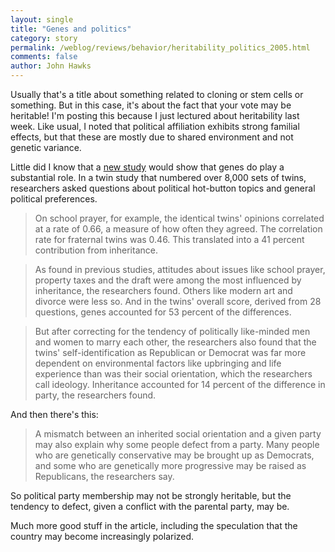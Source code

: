 ```yaml
---
layout: single 
title: "Genes and politics" 
category: story
permalink: /weblog/reviews/behavior/heritability_politics_2005.html
comments: false 
author: John Hawks 
---
```



<p>
Usually that's a title about something related to cloning or stem cells or something. But in this case, it's about the fact that your vote may be heritable! I'm posting this because I just lectured about heritability last week. Like usual, I noted that political affiliation exhibits strong familial effects, but that these are mostly due to shared environment and not genetic variance. 
</p>

<p>
Little did I know that a <a href="http://www.nytimes.com/2005/06/21/science/21gene.html?ex=1277006400&en=dde7d8feedd2f87f&ei=5090&partner=rssuserland&emc=rss">new study</a> would show that genes do play a substantial role. In a twin study that numbered over 8,000 sets of twins, researchers asked questions about political hot-button topics and general political preferences. 
</p>

<blockquote>On school prayer, for example, the identical twins' opinions correlated at a rate of 0.66, a measure of how often they agreed. The correlation rate for fraternal twins was 0.46. This translated into a 41 percent contribution from inheritance.</blockquote>

<blockquote>As found in previous studies, attitudes about issues like school prayer, property taxes and the draft were among the most influenced by inheritance, the researchers found. Others like modern art and divorce were less so. And in the twins' overall score, derived from 28 questions, genes accounted for 53 percent of the differences.</blockquote>

<blockquote>But after correcting for the tendency of politically like-minded men and women to marry each other, the researchers also found that the twins' self-identification as Republican or Democrat was far more dependent on environmental factors like upbringing and life experience than was their social orientation, which the researchers call ideology. Inheritance accounted for 14 percent of the difference in party, the researchers found.</blockquote>

<p>
And then there's this: 
</p>

<blockquote>A mismatch between an inherited social orientation and a given party may also explain why some people defect from a party. Many people who are genetically conservative may be brought up as Democrats, and some who are genetically more progressive may be raised as Republicans, the researchers say.</blockquote>

<p>
So political party membership may not be strongly heritable, but the tendency to defect, given a conflict with the parental party, may be. 
</p>

<p>
Much more good stuff in the article, including the speculation that the country may become increasingly polarized. 
</p>

